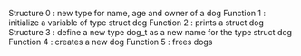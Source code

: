 Structure 0 : new type for name, age and owner of a dog
Function 1 : initialize a variable of type struct dog
Function 2 : prints a struct dog
Structure 3 : define a new type dog_t as a new name for the type struct dog
Function 4 : creates a new dog
Function 5 : frees dogs